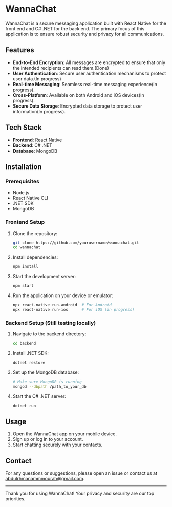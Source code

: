 # WannaChat

WannaChat is a secure messaging application built with React Native for the front end and C# .NET for the back end. The primary focus of this application is to ensure robust security and privacy for all communications.

## Features

- **End-to-End Encryption**: All messages are encrypted to ensure that only the intended recipients can read them.(Done)
- **User Authentication**: Secure user authentication mechanisms to protect user data.(In progress)
- **Real-time Messaging**: Seamless real-time messaging experience(In progress).
- **Cross-Platform**: Available on both Android and iOS devices(In progress).
- **Secure Data Storage**: Encrypted data storage to protect user information(In progress).

## Tech Stack

- **Frontend**: React Native
- **Backend**: C# .NET
- **Database**: MongoDB

## Installation

### Prerequisites

- Node.js
- React Native CLI
- .NET SDK
- MongoDB

### Frontend Setup

1. Clone the repository:
    ```bash
    git clone https://github.com/yourusername/wannachat.git
    cd wannachat
    ```

2. Install dependencies:
    ```bash
    npm install
    ```

3. Start the development server:
    ```bash
    npm start
    ```

4. Run the application on your device or emulator:
    ```bash
    npx react-native run-android  # For Android
    npx react-native run-ios      # For iOS (in progress)
    ```

### Backend Setup (Still testing locally)

1. Navigate to the backend directory:
    ```bash
    cd backend
    ```

2. Install .NET SDK:
    ```bash
    dotnet restore
    ```

3. Set up the MongoDB database:
    ```bash
    # Make sure MongoDB is running
    mongod --dbpath /path_to_your_db
    ```

4. Start the C# .NET server:
    ```bash
    dotnet run
    ```

## Usage

1. Open the WannaChat app on your mobile device.
2. Sign up or log in to your account.
3. Start chatting securely with your contacts.

## Contact

For any questions or suggestions, please open an issue or contact us at [abdulrhmanammmourah@gmail.com](mailto:abdulrhmanammmourah@gmail.com).

---

Thank you for using WannaChat! Your privacy and security are our top priorities.
